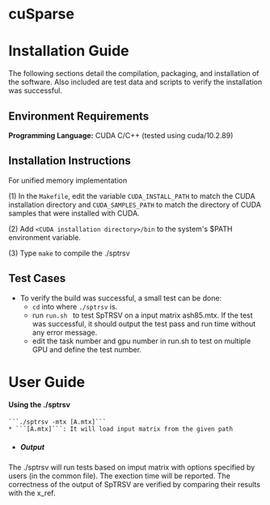 # cuSparse

Installation Guide
==================

The following sections detail the compilation, packaging, and installation of the software. Also included are test data and scripts to verify the installation was successful.

Environment Requirements
------------------------

**Programming Language:** CUDA C/C++ (tested using cuda/10.2.89)

Installation Instructions
-------------------------
For unified memory implementation 

(1) In the ```Makefile```, edit the variable ```CUDA_INSTALL_PATH``` to match the CUDA installation directory and ```CUDA_SAMPLES_PATH``` to match the directory of CUDA samples that were installed with CUDA.

(2) Add ```<CUDA installation directory>/bin``` to the system's $PATH environment variable.

(3) Type ```make``` to compile the ./sptrsv

Test Cases
----------

* To verify the build was successful, a small test can be done: 
	* ```cd``` into where ```./sptrsv``` is. 
	* run ```run.sh ``` to test SpTRSV on a input matrix ash85.mtx. If the test was successful, it should output the test pass and run time without any error message.
	* edit the task number and gpu number in run.sh to test on multiple GPU and define the test number.

User Guide
==========

#### Using the ./sptrsv 
	
 	```./sptrsv -mtx [A.mtx]```
    * ```[A.mtx]```: It will load input matrix from the given path
    
* ##### Output

The ./sptrsv will run tests based on imput matrix with options specified by users (in the common file). The exection time will be reported. The correctness of the output of SpTRSV are verified by comparing their results with the x_ref.
    
